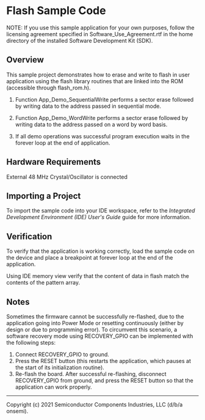 Flash Sample Code
=================

NOTE: If you use this sample application for your own purposes, follow the
      licensing agreement specified in Software_Use_Agreement.rtf in the
      home directory of the installed Software Development Kit (SDK).

Overview
--------

This sample project demonstrates how to erase and write to flash in 
user application using the flash library routines that are linked into the
ROM (accessible through flash_rom.h).

1.  Function App_Demo_SequentialWrite performs a sector erase followed by writing
    data to the address passed in sequential mode.

2.  Function App_Demo_WordWrite performs a sector erase followed by writing
    data to the address passed on a word by word basis.
    
3.  If all demo operations was successful program execution waits in the 
    forever loop at the end of application. 
    
Hardware Requirements
---------------------
External 48 MHz Crystal/Oscillator is connected

Importing a Project
-------------------
To import the sample code into your IDE workspace, refer to the 
*Integrated Development Environment (IDE) User's Guide* guide for more 
information.
  
Verification
------------
To verify that the application is working correctly, load the sample code on 
the device and place a breakpoint at forever loop at the end of the application. 

Using IDE memory view verify that the content of data in flash match the 
contents of the pattern array.

Notes
-----
Sometimes the firmware cannot be successfully re-flashed, due to the
application going into Power Mode or resetting continuously (either by design 
or due to programming error). To circumvent this scenario, a software recovery
mode using RECOVERY_GPIO can be implemented with the following steps:

1.  Connect RECOVERY_GPIO to ground.
2.  Press the RESET button (this restarts the application, which pauses at the
    start of its initialization routine).
3.  Re-flash the board. After successful re-flashing, disconnect RECOVERY_GPIO from
    ground, and press the RESET button so that the application can work
    properly.

***
Copyright (c) 2021 Semiconductor Components Industries, LLC
(d/b/a onsemi). 
